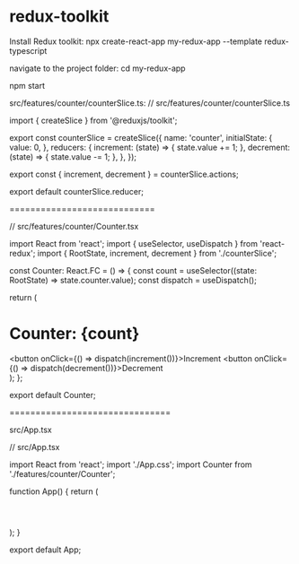 # redux-toolkit

Install Redux toolkit: npx create-react-app my-redux-app --template redux-typescript

navigate to the project folder: cd my-redux-app

npm start


src/features/counter/counterSlice.ts:
// src/features/counter/counterSlice.ts

import { createSlice } from '@reduxjs/toolkit';

export const counterSlice = createSlice({
  name: 'counter',
  initialState: {
    value: 0,
  },
  reducers: {
    increment: (state) => {
      state.value += 1;
    },
    decrement: (state) => {
      state.value -= 1;
    },
  },
});

export const { increment, decrement } = counterSlice.actions;

export default counterSlice.reducer;


============================


// src/features/counter/Counter.tsx

import React from 'react';
import { useSelector, useDispatch } from 'react-redux';
import { RootState, increment, decrement } from './counterSlice';

const Counter: React.FC = () => {
  const count = useSelector((state: RootState) => state.counter.value);
  const dispatch = useDispatch();

  return (
    <div>
      <h1>Counter: {count}</h1>
      <button onClick={() => dispatch(increment())}>Increment</button>
      <button onClick={() => dispatch(decrement())}>Decrement</button>
    </div>
  );
};

export default Counter;

===============================

src/App.tsx

// src/App.tsx

import React from 'react';
import './App.css';
import Counter from './features/counter/Counter';

function App() {
  return (
    <div className="App">
      <header className="App-header">
        <Counter />
      </header>
    </div>
  );
}

export default App;



